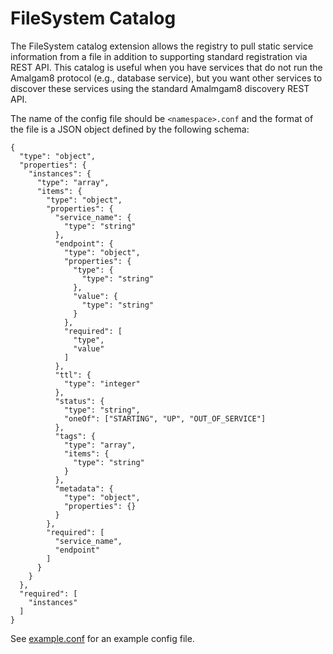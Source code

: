 # FileSystem Catalog

The FileSystem catalog extension allows the registry to pull static service information from a file in addition to supporting standard registration via REST API.
This catalog is useful when you have services that do not run the Amalgam8 protocol (e.g., database service), but you want other services to discover these services using the standard Amalmgam8 discovery REST API.

The name of the config file should be `<namespace>.conf` and the format of the file is a JSON object defined by the following schema: 

```
{
  "type": "object",
  "properties": {
    "instances": {
      "type": "array",
      "items": {
        "type": "object",
        "properties": {
          "service_name": {
            "type": "string"
          },
          "endpoint": {
            "type": "object",
            "properties": {
              "type": {
                "type": "string"
              },
              "value": {
                "type": "string"
              }
            },
            "required": [
              "type",
              "value"
            ]
          },
          "ttl": {
            "type": "integer"
          },
          "status": {
            "type": "string",
            "oneOf": ["STARTING", "UP", "OUT_OF_SERVICE"]
          },
          "tags": {
            "type": "array",
            "items": {
              "type": "string"
            }
          },
          "metadata": {
            "type": "object",
            "properties": {}
          }
        },
        "required": [
          "service_name",
          "endpoint"
        ]
      }
    }
  },
  "required": [
    "instances"
  ]
}
```

See [example.conf](example.conf) for an example config file.
